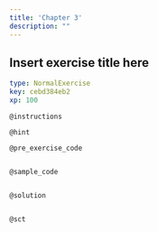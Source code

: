 ```yaml
---
title: 'Chapter 3'
description: ""
---
```


## Insert exercise title here

```yaml
type: NormalExercise
key: cebd384eb2
xp: 100
```



`@instructions`


`@hint`


`@pre_exercise_code`
```{r}

```

`@sample_code`
```{r}

```

`@solution`
```{r}

```

`@sct`
```{r}

```
